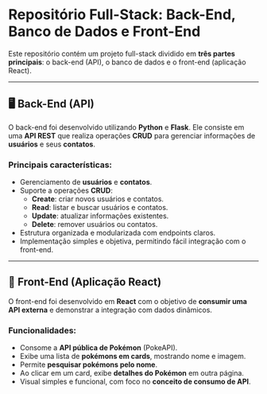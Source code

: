 # Repositório Full-Stack: Back-End, Banco de Dados e Front-End

Este repositório contém um projeto full-stack dividido em **três partes principais**: o back-end (API), o banco de dados e o front-end (aplicação React).  

---

## 🖥️ Back-End (API)

O back-end foi desenvolvido utilizando **Python** e **Flask**. Ele consiste em uma **API REST** que realiza operações **CRUD** para gerenciar informações de **usuários** e seus **contatos**.

### Principais características:
- Gerenciamento de **usuários** e **contatos**.
- Suporte a operações **CRUD**:
  - **Create**: criar novos usuários e contatos.
  - **Read**: listar e buscar usuários e contatos.
  - **Update**: atualizar informações existentes.
  - **Delete**: remover usuários ou contatos.
- Estrutura organizada e modularizada com endpoints claros.
- Implementação simples e objetiva, permitindo fácil integração com o front-end.


---


## 🎨 Front-End (Aplicação React)

O front-end foi desenvolvido em **React** com o objetivo de **consumir uma API externa** e demonstrar a integração com dados dinâmicos.

### Funcionalidades:
- Consome a **API pública de Pokémon** (PokeAPI).
- Exibe uma lista de **pokémons em cards**, mostrando nome e imagem.
- Permite **pesquisar pokémons pelo nome**.
- Ao clicar em um card, exibe **detalhes do Pokémon** em outra página.
- Visual simples e funcional, com foco no **conceito de consumo de API**.
